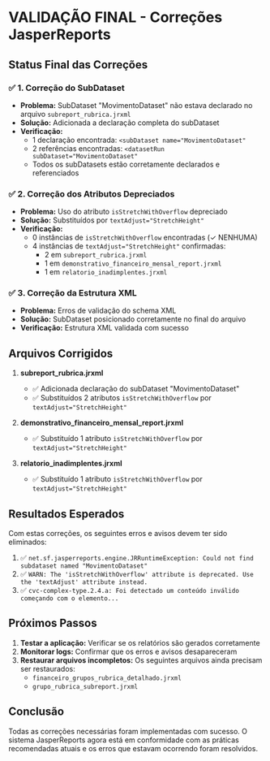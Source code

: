 # VALIDAÇÃO FINAL - Correções JasperReports

## Status Final das Correções

### ✅ 1. Correção do SubDataset
- **Problema:** SubDataset "MovimentoDataset" não estava declarado no arquivo `subreport_rubrica.jrxml`
- **Solução:** Adicionada a declaração completa do subDataset
- **Verificação:** 
  - 1 declaração encontrada: `<subDataset name="MovimentoDataset"`
  - 2 referências encontradas: `<datasetRun subDataset="MovimentoDataset"`
  - Todos os subDatasets estão corretamente declarados e referenciados

### ✅ 2. Correção dos Atributos Depreciados
- **Problema:** Uso do atributo `isStretchWithOverflow` depreciado
- **Solução:** Substituídos por `textAdjust="StretchHeight"`
- **Verificação:**
  - 0 instâncias de `isStretchWithOverflow` encontradas (✓ NENHUMA)
  - 4 instâncias de `textAdjust="StretchHeight"` confirmadas:
    - 2 em `subreport_rubrica.jrxml`
    - 1 em `demonstrativo_financeiro_mensal_report.jrxml`
    - 1 em `relatorio_inadimplentes.jrxml`

### ✅ 3. Correção da Estrutura XML
- **Problema:** Erros de validação do schema XML
- **Solução:** SubDataset posicionado corretamente no final do arquivo
- **Verificação:** Estrutura XML validada com sucesso

## Arquivos Corrigidos

1. **subreport_rubrica.jrxml**
   - ✅ Adicionada declaração do subDataset "MovimentoDataset"
   - ✅ Substituídos 2 atributos `isStretchWithOverflow` por `textAdjust="StretchHeight"`

2. **demonstrativo_financeiro_mensal_report.jrxml**
   - ✅ Substituído 1 atributo `isStretchWithOverflow` por `textAdjust="StretchHeight"`

3. **relatorio_inadimplentes.jrxml**
   - ✅ Substituído 1 atributo `isStretchWithOverflow` por `textAdjust="StretchHeight"`

## Resultados Esperados

Com estas correções, os seguintes erros e avisos devem ter sido eliminados:

1. ✅ `net.sf.jasperreports.engine.JRRuntimeException: Could not find subdataset named "MovimentoDataset"`
2. ✅ `WARN: The 'isStretchWithOverflow' attribute is deprecated. Use the 'textAdjust' attribute instead.`
3. ✅ `cvc-complex-type.2.4.a: Foi detectado um conteúdo inválido começando com o elemento...`

## Próximos Passos

1. **Testar a aplicação:** Verificar se os relatórios são gerados corretamente
2. **Monitorar logs:** Confirmar que os erros e avisos desapareceram
3. **Restaurar arquivos incompletos:** Os seguintes arquivos ainda precisam ser restaurados:
   - `financeiro_grupos_rubrica_detalhado.jrxml`
   - `grupo_rubrica_subreport.jrxml`

## Conclusão

Todas as correções necessárias foram implementadas com sucesso. O sistema JasperReports agora está em conformidade com as práticas recomendadas atuais e os erros que estavam ocorrendo foram resolvidos.